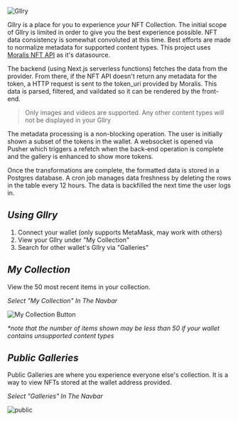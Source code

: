 ![Gllry](https://i.imgur.com/S5LQkst.png)

Gllry is a place for you to experience _your_ NFT Collection. The initial scope of Gllry is limited in order to give you the best experience possible. NFT data consistency is somewhat convoluted at this time. Best efforts are made to normalize metadata for supported content types. This project uses [Moralis NFT API](https://docs.moralis.io/moralis-dapp/web3-api/nft-api) as it's datasource. 

The backend (using Next.js serverless functions) fetches the data from the provider. From there, if the NFT API doesn't return any metadata for the token, a HTTP request is sent to the token_uri provided by Moralis. This data is parsed, filtered, and vaildated so it can be rendered by the front-end.

> Only images and videos are supported. Any other content types will not be displayed in your Gllry

The metadata processing is a non-blocking operation. The user is initially shown a subset of the tokens in the wallet. A websocket is opened via Pusher which triggers a refetch when the back-end operation is complete and the gallery is enhanced to show more tokens.

Once the transformations are complete, the formatted data is stored in a Postgres database. A cron job manages data freshness by deleting the rows in the table every 12 hours. The data is backfilled the next time the user logs in.

## **_Using Gllry_**

1. Connect your wallet (only supports MetaMask, may work with others)
2. View your Gllry under "My Collection"
3. Search for other wallet's Gllry via "Galleries"

## **_My Collection_**

View the 50 most recent items in your collection.

_Select "My Collection" In The Navbar_

![My Collection Button](https://i.imgur.com/lySLOX6.png)

_\*note that the number of items shown may be less than 50 if your wallet contains unsupported content types_

## **_Public Galleries_**

Public Galleries are where you experience everyone else's collection. It is a way to view NFTs stored at the wallet address provided.

_Select "Galleries" In The Navbar_

![public](https://i.imgur.com/CdFZZkj.png)
